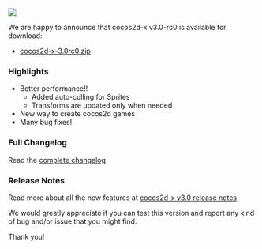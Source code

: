 
<img src="https://lh3.googleusercontent.com/-glwwzmFyUmk/UQgPnlx40uI/AAAAAAAArzg/WPRW10kkecM/s800/cocos2d-x-logo.png">

We are happy to announce that cocos2d-x v3.0-rc0 is available for download:

* [cocos2d-x-3.0rc0.zip](http://cdn.cocos2d-x.org/cocos2d-x-3.0rc0.zip)

### Highlights

* Better performance!! 
    * Added auto-culling for Sprites
    * Transforms are updated only when needed
* New way to create cocos2d games
* Many bug fixes!


### Full Changelog

Read the [complete changelog](https://github.com/cocos2d/cocos2d-x/blob/cocos2d-x-3.0rc0/CHANGELOG)


### Release Notes

Read more about all the new features at [cocos2d-x v3.0 release notes](https://github.com/cocos2d/cocos2d-x/blob/develop/docs/RELEASE_NOTES.md)


We would greatly appreciate if you can test this version and report any kind of bug and/or issue that you might find.

Thank you!
